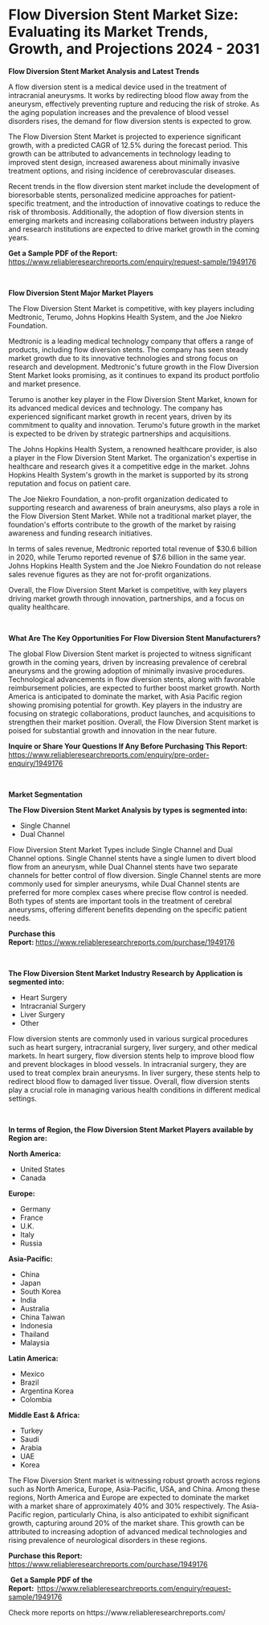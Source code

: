 <p><h1>Flow Diversion Stent Market Size: Evaluating its Market Trends, Growth, and Projections 2024 - 2031</h1></p><p><strong>Flow Diversion Stent Market Analysis and Latest Trends</strong></p>
<p><p>A flow diversion stent is a medical device used in the treatment of intracranial aneurysms. It works by redirecting blood flow away from the aneurysm, effectively preventing rupture and reducing the risk of stroke. As the aging population increases and the prevalence of blood vessel disorders rises, the demand for flow diversion stents is expected to grow.</p><p>The Flow Diversion Stent Market is projected to experience significant growth, with a predicted CAGR of 12.5% during the forecast period. This growth can be attributed to advancements in technology leading to improved stent design, increased awareness about minimally invasive treatment options, and rising incidence of cerebrovascular diseases.</p><p>Recent trends in the flow diversion stent market include the development of bioresorbable stents, personalized medicine approaches for patient-specific treatment, and the introduction of innovative coatings to reduce the risk of thrombosis. Additionally, the adoption of flow diversion stents in emerging markets and increasing collaborations between industry players and research institutions are expected to drive market growth in the coming years.</p></p>
<p><strong>Get a Sample PDF of the Report:&nbsp;</strong> <a href="https://www.reliableresearchreports.com/enquiry/request-sample/1949176">https://www.reliableresearchreports.com/enquiry/request-sample/1949176</a></p>
<p>&nbsp;</p>
<p><strong>Flow Diversion Stent Major Market Players</strong></p>
<p><p>The Flow Diversion Stent Market is competitive, with key players including Medtronic, Terumo, Johns Hopkins Health System, and the Joe Niekro Foundation. </p><p>Medtronic is a leading medical technology company that offers a range of products, including flow diversion stents. The company has seen steady market growth due to its innovative technologies and strong focus on research and development. Medtronic's future growth in the Flow Diversion Stent Market looks promising, as it continues to expand its product portfolio and market presence.</p><p>Terumo is another key player in the Flow Diversion Stent Market, known for its advanced medical devices and technology. The company has experienced significant market growth in recent years, driven by its commitment to quality and innovation. Terumo's future growth in the market is expected to be driven by strategic partnerships and acquisitions.</p><p>The Johns Hopkins Health System, a renowned healthcare provider, is also a player in the Flow Diversion Stent Market. The organization's expertise in healthcare and research gives it a competitive edge in the market. Johns Hopkins Health System's growth in the market is supported by its strong reputation and focus on patient care.</p><p>The Joe Niekro Foundation, a non-profit organization dedicated to supporting research and awareness of brain aneurysms, also plays a role in the Flow Diversion Stent Market. While not a traditional market player, the foundation's efforts contribute to the growth of the market by raising awareness and funding research initiatives.</p><p>In terms of sales revenue, Medtronic reported total revenue of $30.6 billion in 2020, while Terumo reported revenue of $7.6 billion in the same year. Johns Hopkins Health System and the Joe Niekro Foundation do not release sales revenue figures as they are not for-profit organizations. </p><p>Overall, the Flow Diversion Stent Market is competitive, with key players driving market growth through innovation, partnerships, and a focus on quality healthcare.</p></p>
<p>&nbsp;</p>
<p><strong>What Are The Key Opportunities For Flow Diversion Stent Manufacturers?</strong></p>
<p><p>The global Flow Diversion Stent market is projected to witness significant growth in the coming years, driven by increasing prevalence of cerebral aneurysms and the growing adoption of minimally invasive procedures. Technological advancements in flow diversion stents, along with favorable reimbursement policies, are expected to further boost market growth. North America is anticipated to dominate the market, with Asia Pacific region showing promising potential for growth. Key players in the industry are focusing on strategic collaborations, product launches, and acquisitions to strengthen their market position. Overall, the Flow Diversion Stent market is poised for substantial growth and innovation in the near future.</p></p>
<p><strong>Inquire or Share Your Questions If Any Before Purchasing This Report:</strong> <a href="https://www.reliableresearchreports.com/enquiry/pre-order-enquiry/1949176">https://www.reliableresearchreports.com/enquiry/pre-order-enquiry/1949176</a></p>
<p>&nbsp;</p>
<p><strong>Market Segmentation</strong></p>
<p><strong>The Flow Diversion Stent Market Analysis by types is segmented into:</strong></p>
<p><ul><li>Single Channel</li><li>Dual Channel</li></ul></p>
<p><p>Flow Diversion Stent Market Types include Single Channel and Dual Channel options. Single Channel stents have a single lumen to divert blood flow from an aneurysm, while Dual Channel stents have two separate channels for better control of flow diversion. Single Channel stents are more commonly used for simpler aneurysms, while Dual Channel stents are preferred for more complex cases where precise flow control is needed. Both types of stents are important tools in the treatment of cerebral aneurysms, offering different benefits depending on the specific patient needs.</p></p>
<p><strong>Purchase this Report:&nbsp;</strong><a href="https://www.reliableresearchreports.com/purchase/1949176">https://www.reliableresearchreports.com/purchase/1949176</a></p>
<p>&nbsp;</p>
<p><strong>The Flow Diversion Stent Market Industry Research by Application is segmented into:</strong></p>
<p><ul><li>Heart Surgery</li><li>Intracranial Surgery</li><li>Liver Surgery</li><li>Other</li></ul></p>
<p><p>Flow diversion stents are commonly used in various surgical procedures such as heart surgery, intracranial surgery, liver surgery, and other medical markets. In heart surgery, flow diversion stents help to improve blood flow and prevent blockages in blood vessels. In intracranial surgery, they are used to treat complex brain aneurysms. In liver surgery, these stents help to redirect blood flow to damaged liver tissue. Overall, flow diversion stents play a crucial role in managing various health conditions in different medical settings.</p></p>
<p>&nbsp;</p>
<p><strong>In terms of Region, the Flow Diversion Stent Market Players available by Region are:</strong></p>
<p>
    <p> <strong> North America: </strong>
        <ul>
            <li>United States</li>
            <li>Canada</li>
        </ul>
        </p> 
    <p> <strong> Europe: </strong>
        <ul>
            <li>Germany</li>
            <li>France</li>
            <li>U.K.</li>
            <li>Italy</li>
            <li>Russia</li>
        </ul>
        </p> 
    <p> <strong> Asia-Pacific: </strong>
        <ul>
            <li>China</li>
            <li>Japan</li>
            <li>South Korea</li>
            <li>India</li>
            <li>Australia</li>
            <li>China Taiwan</li>
            <li>Indonesia</li>
            <li>Thailand</li>
            <li>Malaysia</li>
        </ul>
        </p> 
    <p> <strong> Latin America: </strong>
        <ul>
            <li>Mexico</li>
            <li>Brazil</li>
            <li>Argentina Korea</li>
            <li>Colombia</li>
        </ul>
        </p> 
    <p> <strong> Middle East & Africa: </strong>
        <ul>
            <li>Turkey</li>
            <li>Saudi</li>
            <li>Arabia</li>
            <li>UAE</li>
            <li>Korea</li>
        </ul>
    </p>
    </p>
<p><p>The Flow Diversion Stent market is witnessing robust growth across regions such as North America, Europe, Asia-Pacific, USA, and China. Among these regions, North America and Europe are expected to dominate the market with a market share of approximately 40% and 30% respectively. The Asia-Pacific region, particularly China, is also anticipated to exhibit significant growth, capturing around 20% of the market share. This growth can be attributed to increasing adoption of advanced medical technologies and rising prevalence of neurological disorders in these regions.</p></p>
<p><strong>Purchase this Report: </strong><a href="https://www.reliableresearchreports.com/purchase/1949176">https://www.reliableresearchreports.com/purchase/1949176</a></p>
<p>&nbsp;<strong>Get a Sample PDF of the Report:&nbsp;&nbsp;</strong><a href="https://www.reliableresearchreports.com/enquiry/request-sample/1949176">https://www.reliableresearchreports.com/enquiry/request-sample/1949176</a></p>
<p><strong></strong></p>
<p>Check more reports on https://www.reliableresearchreports.com/</p>